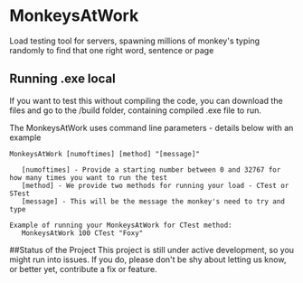 # MonkeysAtWork
Load testing tool for servers, spawning millions of monkey's typing randomly to find that one right word, sentence or page

## Running .exe local
If you want to test this without compiling the code, you can download the files and go to the /build folder, containing compiled .exe file to run.

The MonkeysAtWork uses command line parameters - details below with an example

```
MonkeysAtWork [numoftimes] [method] "[message]"

   [numoftimes] - Provide a starting number between 0 and 32767 for how many times you want to run the test
   [method] - We provide two methods for running your load - CTest or STest
   [message] - This will be the message the monkey's need to try and type
```

```
Example of running your MonkeysAtWork for CTest method:
   MonkeysAtWork 100 CTest "Foxy"
```

##Status of the Project
This project is still under active development, so you might run into issues. 
If you do, please don't be shy about letting us know, or better yet, contribute a fix or feature.
